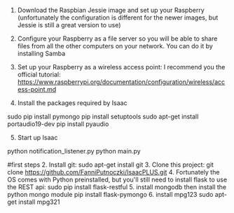1. Download the Raspbian Jessie image and set up your Raspberry (unfortunately the configuration is different for the newer images, but Jessie is still a great version to use)

2. Configure your Raspberry as a file server so you will be able to share files from all the other computers on your network. You can do it by installing Samba

3. Set up your Raspberry as a wireless access point: 
I recommend you the official tutorial: https://www.raspberrypi.org/documentation/configuration/wireless/access-point.md

4. Install the packages required by Isaac

sudo pip install pymongo
pip install setuptools
sudo apt-get install portaudio19-dev
pip install pyaudio

5. Start up Isaac

python notification_listener.py
python main.py
	
	
	
	
	
	
#first steps
2. Install git: sudo apt-get install git
3. Clone this project: git clone https://github.com/FanniPutnoczki/IsaacPLUS.git
4. Fortunately the OS comes with Python preinstalled, but you'll still need to install flask to use the REST api: 
sudo pip install flask-restful
5. install mongodb then install the python mongo module
pip install flask-pymongo
6. install mpg123
sudo apt-get install mpg321
